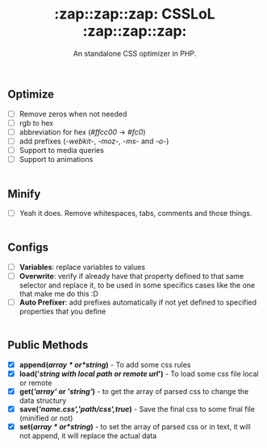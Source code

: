 <h1 align="center">:zap::zap::zap:  CSSLoL  :zap::zap::zap: </h1>
<p align='center'>
An standalone CSS optimizer in PHP.
 </p>
<br>

## Optimize
  - [ ] Remove zeros when not needed
  - [ ] rgb to hex
  - [ ] abbreviation for hex (*#ffcc00* -> *#fc0*) 
  - [ ] add prefixes (*-webkit-*, *-moz-*, *-ms-* and *-o-*)
- [ ] Support to media queries
- [ ] Support to animations
<br><br>
## Minify
- [ ] Yeah it does. Remove whitespaces, tabs, comments and those things.
<br><br>
## Configs
- [ ] **Variables**: replace variables to values
- [ ] **Overwrite**: verify if already have that property defined to that same selector and replace it, to be used in some specifics cases like the one that make me do this  :D 
- [ ] **Auto Prefixer**: add prefixes automatically if not yet defined to specified properties that you define 
<br><br>
## Public Methods
- [x] **append(*$array* or *$string*)** - To add some css rules
- [x] **load('*string with local path or remote url*')** - To load some css file local or remote
- [x] **get(*'array'* or *'string'*)** - to get the array of parsed css to change the data structury 
- [x] **save(*'name.css','path/css',true*)** - Save the final css to some final file (minified or not)
- [x] **set(*$array* or *$string*)** - to set the array of parsed css or in text, it will not append, it will replace the actual data
<br><br><br>
